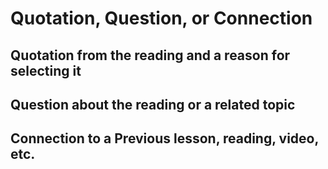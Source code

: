 # Quotation, Question, or Connection

## Quotation from the reading and a reason for selecting it

## Question about the reading or a related topic

## Connection to a Previous lesson, reading, video, etc.
